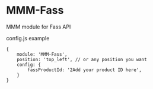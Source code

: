 # MMM-Fass
MMM module for Fass API


config.js example
```
{
    module: 'MMM-Fass',
    position: 'top_left', // or any position you want
    config: {
        fassProductId: '2Add your product ID here',
    }
}
```
